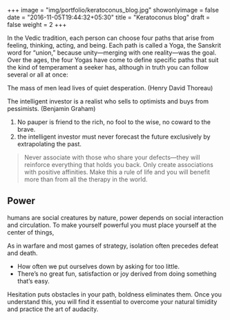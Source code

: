 +++
image = "img/portfolio/keratoconus_blog.jpg"
showonlyimage = false
date = "2016-11-05T19:44:32+05:30"
title = "Keratoconus blog"
draft = false
weight = 2
+++

In the Vedic tradition, each person can choose four paths that arise from feeling, thinking, acting, and being. Each path is called a Yoga, the Sanskrit word for “union,” because unity—merging with one reality—was the goal. Over the ages, the four Yogas have come to define specific paths that suit the kind of temperament a seeker has, although in truth you can follow several or all at once:
<!--more-->
The mass of men lead lives of quiet desperation.
(Henry David Thoreau)

The intelligent investor is a realist who sells to optimists and buys from pessimists.
(Benjamin Graham)

1. No pauper is friend to the rich, no fool to the wise, no coward to the brave.
2. the intelligent investor must never forecast the future exclusively by extrapolating the past.

> Never associate with those who share your defects—they will reinforce everything that holds you back. Only create associations with positive affinities. Make this a rule of life and you will benefit more than from all the therapy in the world.

## Power

humans are social creatures by nature, power depends on social interaction and circulation. To make yourself powerful you must place yourself at the center of things,

As in warfare and most games of strategy, isolation often precedes defeat and death.

* How often we put ourselves down by asking for too little.
* There’s no great fun, satisfaction or joy derived from doing something that’s easy.

Hesitation puts obstacles in your path, boldness eliminates them. Once you understand this, you will find it essential to overcome your natural timidity and practice the art of audacity.
